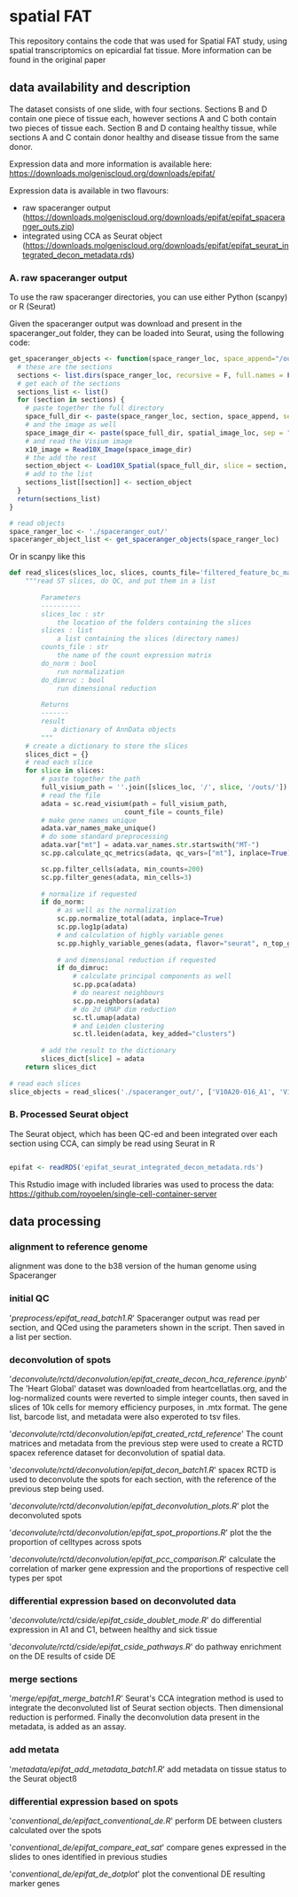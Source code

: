 # spatial FAT
This repository contains the code that was used for Spatial FAT study, using spatial transcriptomics on epicardial fat tissue. More information can be found in the original paper

## data availability and description

The dataset consists of one slide, with four sections. Sections B and D contain one piece of tissue each, however sections A and C both contain two pieces of tissue each. Section B and D containg healthy tissue, while sections A and C contain donor healthy and disease tissue from the same donor.

Expression data and more information is available here:
https://downloads.molgeniscloud.org/downloads/epifat/

Expression data is available in two flavours:
- raw spaceranger output (https://downloads.molgeniscloud.org/downloads/epifat/epifat_spaceranger_outs.zip)
- integrated using CCA as Seurat object (https://downloads.molgeniscloud.org/downloads/epifat/epifat_seurat_integrated_decon_metadata.rds)


### A. raw spaceranger output

To use the raw spaceranger directories, you can use either Python (scanpy) or R (Seurat)

Given the spaceranger output was download and present in the spaceranger_out folder, they can be loaded into Seurat, using the following code:
```r
get_spaceranger_objects <- function(space_ranger_loc, space_append="/outs/", spatial_image_loc="/spatial/") {
  # these are the sections
  sections <- list.dirs(space_ranger_loc, recursive = F, full.names = F)
  # get each of the sections
  sections_list <- list()
  for (section in sections) {
    # paste together the full directory
    space_full_dir <- paste(space_ranger_loc, section, space_append, sep = "")
    # and the image as well
    space_image_dir <- paste(space_full_dir, spatial_image_loc, sep = "")
    # and read the Visium image
    x10_image = Read10X_Image(space_image_dir)
    # the add the rest
    section_object <- Load10X_Spatial(space_full_dir, slice = section, image = x10_image)
    # add to the list
    sections_list[[section]] <- section_object
  }
  return(sections_list)
}

# read objects
space_ranger_loc <- './spaceranger_out/'
spaceranger_object_list <- get_spaceranger_objects(space_ranger_loc)

```

Or in scanpy like this
```python
def read_slices(slices_loc, slices, counts_file='filtered_feature_bc_matrix.h5', do_norm=True, do_dimruc=True):
    """read ST slices, do QC, and put them in a list
        
        Parameters
        ----------
        slices_loc : str
            the location of the folders containing the slices
        slices : list
            a list containing the slices (directory names)
        counts_file : str
            the name of the count expression matrix
        do_norm : bool
            run normalization
        do_dimruc : bool
            run dimensional reduction
        
        Returns
        -------
        result
           a dictionary of AnnData objects
        """
    # create a dictionary to store the slices
    slices_dict = {}
    # read each slice
    for slice in slices:
        # paste together the path
        full_visium_path = ''.join([slices_loc, '/', slice, '/outs/'])
        # read the file
        adata = sc.read_visium(path = full_visium_path,
                             count_file = counts_file)
        # make gene names unique
        adata.var_names_make_unique()
        # do some standard preprocessing
        adata.var["mt"] = adata.var_names.str.startswith("MT-")
        sc.pp.calculate_qc_metrics(adata, qc_vars=["mt"], inplace=True)

        sc.pp.filter_cells(adata, min_counts=200)
        sc.pp.filter_genes(adata, min_cells=3)
        
        # normalize if requested
        if do_norm:
            # as well as the normalization
            sc.pp.normalize_total(adata, inplace=True)
            sc.pp.log1p(adata)
            # and calculation of highly variable genes
            sc.pp.highly_variable_genes(adata, flavor="seurat", n_top_genes=2000)
            
            # and dimensional reduction if requested
            if do_dimruc:
                # calculate principal components as well
                sc.pp.pca(adata)
                # do nearest neighbours
                sc.pp.neighbors(adata)
                # do 2d UMAP dim reduction
                sc.tl.umap(adata)
                # and Leiden clustering
                sc.tl.leiden(adata, key_added="clusters")
        
        # add the result to the dictionary
        slices_dict[slice] = adata
    return slices_dict
    
# read each slices
slice_objects = read_slices('./spaceranger_out/', ['V10A20-016_A1', 'V10A20-016_B1', 'V10A20-016_C1', 'V10A20-016_D1'])

```


### B. Processed Seurat object

The Seurat object, which has been QC-ed and been integrated over each section using CCA, can simply be read using Seurat in R

```r

epifat <- readRDS('epifat_seurat_integrated_decon_metadata.rds')

```


This Rstudio image with included libraries was used to process the data: https://github.com/royoelen/single-cell-container-server

## data processing

### alignment to reference genome
alignment was done to the b38 version of the human genome using Spaceranger


### initial QC
'*preprocess/epifat_read_batch1.R*' Spaceranger output was read per section, and QCed using the parameters shown in the script. Then saved in a list per section.


### deconvolution of spots
'*deconvolute/rctd/deconvolution/epifat_create_decon_hca_reference.ipynb*' The 'Heart Global' dataset was downloaded from heartcellatlas.org, and the log-normalized counts were reverted to simple integer counts, then saved in slices of 10k cells for memory efficiency purposes, in .mtx format. The gene list, barcode list, and metadata were also experoted to tsv files.

'*deconvolute/rctd/deconvolution/epifat_created_rctd_reference*' The count matrices and metadata from the previous step were used to create a RCTD spacex reference dataset for deconvolution of spatial data.

'*deconvolute/rctd/deconvolution/epifat_decon_batch1.R*' spacex RCTD is used to deconvolute the spots for each section, with the reference of the previous step being used.

'*deconvolute/rctd/deconvolution/epifat_deconvolution_plots.R*' plot the deconvoluted spots

'*deconvolute/rctd/deconvolution/epifat_spot_proportions.R*' plot the the proportion of celltypes across spots

'*deconvolute/rctd/deconvolution/epifat_pcc_comparison.R*' calculate the correlation of marker gene expression and the proportions of respective cell types per spot


### differential expression based on deconvoluted data
'*deconvolute/rctd/cside/epifat_cside_doublet_mode.R*' do differential expression in A1 and C1, between healthy and sick tissue

'*deconvolute/rctd/cside/epifat_cside_pathways.R*' do pathway enrichment on the DE results of cside DE


### merge sections
'*merge/epifat_merge_batch1.R*' Seurat's CCA integration method is used to integrate the deconvoluted list of Seurat section objects. Then dimensional reduction is performed. Finally the deconvolution data present in the metadata, is added as an assay.


### add metata
'*metadata/epifat_add_metadata_batch1.R*' add metadata on tissue status to the Seurat objectß

### differential expression based on spots
'*conventional_de/epifact_conventional_de.R*' perform DE between clusters calculated over the spots

'*conventional_de/epifat_compare_eat_sat*' compare genes expressed in the slides to ones identified in previous studies

'*conventional_de/epifat_de_dotplot*' plot the conventional DE resulting marker genes
